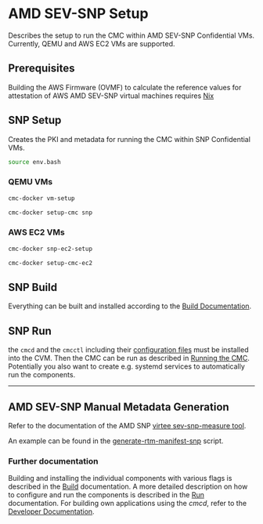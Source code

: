 # AMD SEV-SNP Setup

Describes the setup to run the CMC within AMD SEV-SNP Confidential VMs. Currently, QEMU and
AWS EC2 VMs are supported.

## Prerequisites

Building the AWS Firmware (OVMF) to calculate the reference values for attestation of AWS AMD SEV-SNP
virtual machines requires [Nix](https://nixos.org/download/)

## SNP Setup

Creates the PKI and metadata for running the CMC within SNP Confidential VMs.
```sh
source env.bash
```

### QEMU VMs
```sh
cmc-docker vm-setup

cmc-docker setup-cmc snp
```

### AWS EC2 VMs
```sh
cmc-docker snp-ec2-setup

cmc-docker setup-cmc-ec2
```

## SNP Build

Everything can be built and installed according to the
[Build Documentation](./build-and-install.md).

## SNP Run

the `cmcd` and the `cmcctl` including their [configuration files](./run.md) must be installed
into the CVM. Then the CMC can be run as described in
[Running the CMC](./run.md). Potentially you also want to create e.g. systemd services
to automatically run the components.

---


## AMD SEV-SNP Manual Metadata Generation

Refer to the documentation of the AMD SNP
[virtee sev-snp-measure tool](https://github.com/virtee/sev-snp-measure).

An example  can be found in the [generate-rtm-manifest-snp](../bin/generate-rtm-manifest-snp) script.

### Further documentation

Building and installing the individual components with various flags is described in the
[Build](./build-and-install.md) documentation. A more detailed description on how to configure and
run the components is described in the [Run](./run.md) documentation. For building own applications
using the *cmcd*, refer to the [Developer Documentation](./dev.md).